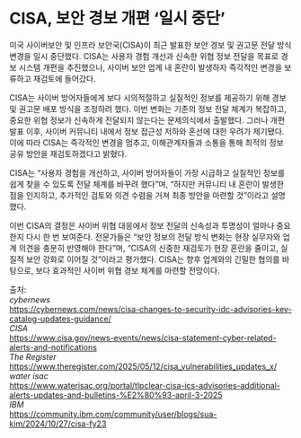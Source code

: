 #  CISA, 보안 경보 개편 ‘일시 중단’

미국 사이버보안 및 인프라 보안국(CISA)이 최근 발표한 보안 경보 및 권고문 전달 방식 변경을 일시 중단했다. CISA는 사용자 경험 개선과 신속한 위협 정보 전달을 목표로 경보 시스템 개편을 추진했으나, 사이버 보안 업계 내 혼란이 발생하자 즉각적인 변경을 보류하고 재검토에 들어갔다.

CISA는 사이버 방어자들에게 보다 시의적절하고 실질적인 정보를 제공하기 위해 경보 및 권고문 배포 방식을 조정하려 했다. 이번 변화는 기존의 정보 전달 체계가 복잡하고, 중요한 위협 정보가 신속하게 전달되지 않는다는 문제의식에서 출발했다. 그러나 개편 발표 이후, 사이버 커뮤니티 내에서 정보 접근성 저하와 혼선에 대한 우려가 제기됐다. 이에 따라 CISA는 즉각적인 변경을 멈추고, 이해관계자들과 소통을 통해 최적의 정보 공유 방안을 재검토하겠다고 밝혔다.

CISA는 “사용자 경험을 개선하고, 사이버 방어자들이 가장 시급하고 실질적인 정보를 쉽게 찾을 수 있도록 전달 체계를 바꾸려 했다”며, “하지만 커뮤니티 내 혼란이 발생한 점을 인지하고, 추가적인 검토와 의견 수렴을 거쳐 최종 방안을 마련할 것”이라고 설명했다.

이번 CISA의 결정은 사이버 위협 대응에서 정보 전달의 신속성과 투명성이 얼마나 중요한지 다시 한 번 보여준다. 전문가들은 “보안 정보의 전달 방식 변화는 현장 실무자와 업계 의견을 충분히 반영해야 한다”며, “CISA의 신중한 재검토가 현장 혼란을 줄이고, 실질적 보안 강화로 이어질 것”이라고 평가했다. CISA는 향후 업계와의 긴밀한 협의를 바탕으로, 보다 효과적인 사이버 위협 경보 체계를 마련할 전망이다.

출처:<br>
*cybernews*<br>
https://cybernews.com/news/cisa-changes-to-security-idc-advisories-kev-catalog-updates-guidance/<br>
*CISA*<br>
https://www.cisa.gov/news-events/news/cisa-statement-cyber-related-alerts-and-notifications<br>
*The Register*<br>
https://www.theregister.com/2025/05/12/cisa_vulnerabilities_updates_x/<br>
*water isac*<br>
https://www.waterisac.org/portal/tlpclear-cisa-ics-advisories-additional-alerts-updates-and-bulletins-%E2%80%93-april-3-2025<br>
*IBM*<br>
https://community.ibm.com/community/user/blogs/sua-kim/2024/10/27/cisa-fy23<br>